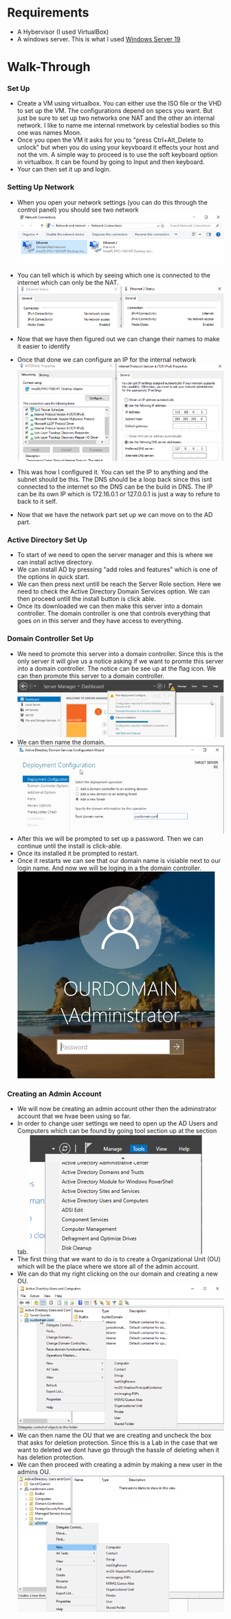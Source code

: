 # Requirements
- A Hybervisor (I used VirtualBox)
- A windows server. This is what I used [Windows Server 19](https://www.microsoft.com/en-us/evalcenter/download-windows-server-2019)

# Walk-Through
### Set Up
- Create a VM using virtualbox. You can either use the ISO file or the VHD to set up the VM. The configurations depend on specs you want. But just be sure to set up two networks one NAT and the other an internal network. I like to name me internal nmetwork by celestial bodies so this one was names Moon.
- Once you open the VM it asks for you to "press Ctrl+Alt_Delete to unlock" but when you do using your keyvboard it effects your host and not the vm. A simple way to proceed is to use the soft keyboard option in virtualbox. It can be found by going to Input and then keyboard.
- Your can then set it up and login.
### Setting Up Network
- When you open your network settings (you can do this through the control panel) you should see two network
![Network start](https://github.com/Abdulmalik420/ADLab/blob/main/ADLabPics/Screenshot%202023-01-22%20161202.png)

- You can tell which is which by seeing which one is connected to the internet which can only be the NAT.
![Network Mystery](https://github.com/Abdulmalik420/ADLab/blob/main/ADLabPics/Screenshot%202023-01-22%20162036.png)

- Now that we have then figured out we can change their names to make it easier to identify
- Once that done we can configure an IP for the internal network
![Network Config](https://github.com/Abdulmalik420/ADLab/blob/main/ADLabPics/Screenshot%202023-01-22%20163013.png)
- This was how I configured it. You can set the IP to anything and the subnet should be this. The DNS should be a loop back since this isnt connected to the internet so the DNS can be the build in DNS. The IP can be its own IP which is 172.16.0.1 or 127.0.0.1 is just a way to refure to back to it self.
- Now that we have the network part set up we can move on to the AD part.
### Active Directory Set Up
- To start of we need to open the server manager and this is where we can install active directory.
- We can install AD by pressing "add roles and features" which is one of the options in quick start.
- We can then press next untill be reach the Server Role section. Here we need to check the Active Directory Domain Services option. We can then proceed untill the install button is click able.
- Once its downloaded we can then make this server into a domain controller. The domain controller is one that controls everything that goes on in this server and they have access to everything.
### Domain Controller Set Up
- We need to promote this server into a domain controller. Since this is the only server it will give us a notice asking if we want to promte this server into a domain controller. The notice can be see up at the flag icon. We can then promote this server to a domain controller.
![Domain Notice](https://github.com/Abdulmalik420/ADLab/blob/main/ADLabPics/Screenshot%202023-01-22%20172211.png)
- We can then name the domain.
![Domain Setup](https://github.com/Abdulmalik420/ADLab/blob/main/ADLabPics/Screenshot%202023-01-23%20123653.png)
- After this we will be prompted to set up a password. Then we can continue until the install is click-able.
- Once its installed it be prompted to restart.
- Once it restarts we can see that our domain name is visiable next to our login name. And now we will be loging in a the domain controller.
![Domain End](https://github.com/Abdulmalik420/ADLab/blob/main/ADLabPics/Screenshot%202023-01-23%20125121.png)
### Creating an Admin Account
- We will now be creating an admin account other then the adminstrator account that we hvae been using so far.
- In order to change user settings we need to open up the AD Users and Computers which can be found by going tool section up at the section tab.
![Admin Creation](https://github.com/Abdulmalik420/ADLab/blob/main/ADLabPics/Screenshot%202023-01-23%20132253.png)
- The first thing that we want to do is to create a Organizational Unit (OU) which will be the place where we store all of the admin account.
- We can do that my right clicking on the our domain and creating a new OU.
![OU Creation](https://github.com/Abdulmalik420/ADLab/blob/main/ADLabPics/Screenshot%202023-01-23%20133815.png)
- We can then name the OU that we are creating and uncheck the box that asks for deletion protection. Since this is a Lab in the case that we want to deleted we dont have go through the hassle of deleting when it has deletion protection.
- We can then proceed with creating a admin by making a new user in the admins OU.
![Admin Create](https://github.com/Abdulmalik420/ADLab/blob/main/ADLabPics/Screenshot%202023-01-23%20134327.png)
